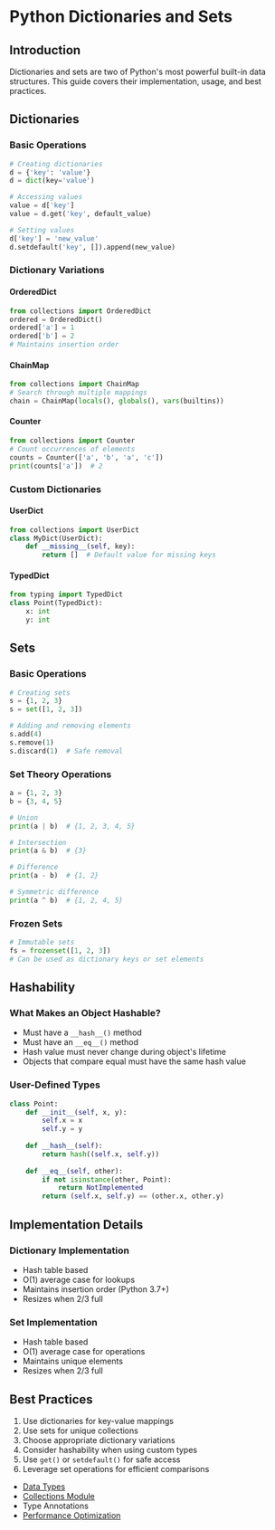 # Python Dictionaries and Sets

## Introduction

Dictionaries and sets are two of Python's most powerful built-in data structures. This guide covers their implementation, usage, and best practices.

## Dictionaries

### Basic Operations
```python
# Creating dictionaries
d = {'key': 'value'}
d = dict(key='value')

# Accessing values
value = d['key']
value = d.get('key', default_value)

# Setting values
d['key'] = 'new_value'
d.setdefault('key', []).append(new_value)
```

### Dictionary Variations

#### OrderedDict
```python
from collections import OrderedDict
ordered = OrderedDict()
ordered['a'] = 1
ordered['b'] = 2
# Maintains insertion order
```

#### ChainMap
```python
from collections import ChainMap
# Search through multiple mappings
chain = ChainMap(locals(), globals(), vars(builtins))
```

#### Counter
```python
from collections import Counter
# Count occurrences of elements
counts = Counter(['a', 'b', 'a', 'c'])
print(counts['a'])  # 2
```

### Custom Dictionaries

#### UserDict
```python
from collections import UserDict
class MyDict(UserDict):
    def __missing__(self, key):
        return []  # Default value for missing keys
```

#### TypedDict
```python
from typing import TypedDict
class Point(TypedDict):
    x: int
    y: int
```

## Sets

### Basic Operations
```python
# Creating sets
s = {1, 2, 3}
s = set([1, 2, 3])

# Adding and removing elements
s.add(4)
s.remove(1)
s.discard(1)  # Safe removal
```

### Set Theory Operations
```python
a = {1, 2, 3}
b = {3, 4, 5}

# Union
print(a | b)  # {1, 2, 3, 4, 5}

# Intersection
print(a & b)  # {3}

# Difference
print(a - b)  # {1, 2}

# Symmetric difference
print(a ^ b)  # {1, 2, 4, 5}
```

### Frozen Sets
```python
# Immutable sets
fs = frozenset([1, 2, 3])
# Can be used as dictionary keys or set elements
```

## Hashability

### What Makes an Object Hashable?
- Must have a `__hash__()` method
- Must have an `__eq__()` method
- Hash value must never change during object's lifetime
- Objects that compare equal must have the same hash value

### User-Defined Types
```python
class Point:
    def __init__(self, x, y):
        self.x = x
        self.y = y
    
    def __hash__(self):
        return hash((self.x, self.y))
    
    def __eq__(self, other):
        if not isinstance(other, Point):
            return NotImplemented
        return (self.x, self.y) == (other.x, other.y)
```

## Implementation Details

### Dictionary Implementation
- Hash table based
- O(1) average case for lookups
- Maintains insertion order (Python 3.7+)
- Resizes when 2/3 full

### Set Implementation
- Hash table based
- O(1) average case for operations
- Maintains unique elements
- Resizes when 2/3 full

## Best Practices

1. Use dictionaries for key-value mappings
2. Use sets for unique collections
3. Choose appropriate dictionary variations
4. Consider hashability when using custom types
5. Use `get()` or `setdefault()` for safe access
6. Leverage set operations for efficient comparisons

- [Data Types](data_types.md)
- [Collections Module](collections.md)
- Type Annotations
- [Performance Optimization](performance.md) 